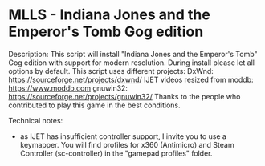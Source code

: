 # MLLS - Indiana Jones and the Emperor's Tomb Gog edition

Description:
This script will install "Indiana Jones and the Emperor's Tomb" Gog edition with support for modern resolution.
During install please let all options by default.
This script uses different projects:
DxWnd: https://sourceforge.net/projects/dxwnd/
IJET videos resized from moddb:  https://www.moddb.com
gnuwin32: https://sourceforge.net/projects/gnuwin32/
Thanks to the people who contributed to play this game in the best conditions.

Technical notes:
- as IJET has insufficient controller support, I invite you to use a keymapper. You will find profiles for x360 (Antimicro) and Steam Controller (sc-controller) in the "gamepad profiles" folder.
